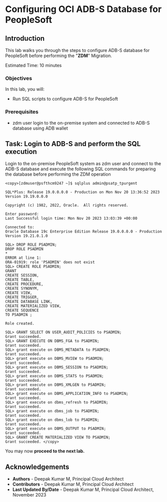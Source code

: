# Configuring OCI ADB-S Database for PeopleSoft

## Introduction

This lab walks you through the steps to configure ADB-S database for PeopleSoft before performing the  "**ZDM**" Migration.

Estimated Time: 10 minutes

### Objectives

In this lab, you will:
* Run SQL scripts to configure ADB-S for PeopleSoft
 

### Prerequisites
* zdm user login to the on-premise system and connected to ADB-S database using ADB wallet


## Task: Login to ADB-S and perform the SQL execution

Login to the on-premise PeopleSoft system as zdm user and connect to the ADB-S database and execute the following SQL commands for preparing the database before performing the ZDM operation

   ```
   <copy>[zdmuser@psfthcm9247 ~]$ sqlplus admin@psatp_tpurgent

   SQL*Plus: Release 19.0.0.0.0 - Production on Mon Nov 20 13:36:52 2023
   Version 19.19.0.0.0

   Copyright (c) 1982, 2022, Oracle.  All rights reserved.

   Enter password:
   Last Successful login time: Mon Nov 20 2023 13:03:39 +00:00

   Connected to:
   Oracle Database 19c Enterprise Edition Release 19.0.0.0.0 - Production
   Version 19.21.0.1.0

   SQL> DROP ROLE PSADMIN;
   DROP ROLE PSADMIN
   *
   ERROR at line 1:
   ORA-01919: role 'PSADMIN' does not exist
   SQL> CREATE ROLE PSADMIN;
   GRANT
   CREATE SESSION,
   CREATE TABLE,
   CREATE PROCEDURE,
   CREATE SYNONYM,
   CREATE VIEW,
   CREATE TRIGGER,
   CREATE DATABASE LINK,
   CREATE MATERIALIZED VIEW,
   CREATE SEQUENCE
   TO PSADMIN ;

   Role created.

   SQL> GRANT SELECT ON USER_AUDIT_POLICIES to PSADMIN;
   Grant succeeded.
   SQL> GRANT EXECUTE ON DBMS_FGA to PSADMIN;
   Grant succeeded.
   SQL> grant execute on DBMS_METADATA to PSADMIN;
   Grant succeeded.
   SQL> grant execute on DBMS_MVIEW to PSADMIN;
   Grant succeeded.
   SQL> grant execute on DBMS_SESSION to PSADMIN;
   Grant succeeded.
   SQL> grant execute on DBMS_STATS to PSADMIN;
   Grant succeeded.
   SQL> grant execute on DBMS_XMLGEN to PSADMIN;
   Grant succeeded.
   SQL> grant execute on DBMS_APPLICATION_INFO to PSADMIN;
   Grant succeeded.
   SQL> grant execute on dbms_refresh to PSADMIN;
   Grant succeeded.
   SQL> grant execute on dbms_job to PSADMIN;
   Grant succeeded.
   SQL> grant execute on dbms_lob to PSADMIN;
   Grant succeeded.
   SQL> grant execute on DBMS_OUTPUT to PSADMIN;
   Grant succeeded.
   SQL> GRANT CREATE MATERIALIZED VIEW TO PSADMIN;
   Grant succeeded. </copy>
   ```

You may now **proceed to the next lab.**

## Acknowledgements
* **Authors** - Deepak Kumar M, Principal Cloud Architect
* **Contributors** - Deepak Kumar M, Principal Cloud Architect
* **Last Updated By/Date** - Deepak Kumar M, Principal Cloud Architect, November 2023


